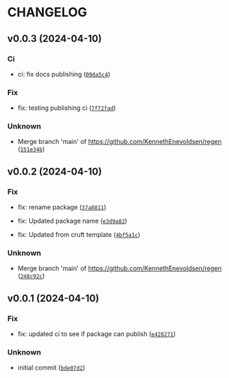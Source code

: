 # CHANGELOG



## v0.0.3 (2024-04-10)

### Ci

* ci: fix docs publishing ([`09da5c4`](https://github.com/KennethEnevoldsen/retrigen/commit/09da5c4765ab185ab80ecd241a8ad6e99d741cbe))

### Fix

* fix: testing publishing ci ([`7f72fad`](https://github.com/KennethEnevoldsen/retrigen/commit/7f72fad010abb30f836ceb2db74507f77b871c93))

### Unknown

* Merge branch &#39;main&#39; of https://github.com/KennethEnevoldsen/regen ([`151e34b`](https://github.com/KennethEnevoldsen/retrigen/commit/151e34b70c15ee04fb5c99943170b4b334c8f465))


## v0.0.2 (2024-04-10)

### Fix

* fix: rename package ([`37a8811`](https://github.com/KennethEnevoldsen/retrigen/commit/37a8811ccf6e3a896a0f7bff502d3047a7621ad9))

* fix: Updated package name ([`e3d9a82`](https://github.com/KennethEnevoldsen/retrigen/commit/e3d9a82625370353787bc9f50c9f91568b0a2eb7))

* fix: Updated from cruft template ([`4bf5a1c`](https://github.com/KennethEnevoldsen/retrigen/commit/4bf5a1c894763875d0001485d3e3ea074bd1c143))

### Unknown

* Merge branch &#39;main&#39; of https://github.com/KennethEnevoldsen/regen ([`248c92c`](https://github.com/KennethEnevoldsen/retrigen/commit/248c92c0c4a0e2b069e97e6d25cc8a5c6ead604c))


## v0.0.1 (2024-04-10)

### Fix

* fix: updated ci to see if package can publish ([`e428271`](https://github.com/KennethEnevoldsen/retrigen/commit/e428271cf7306aeff6b9518888e0a736b10f06d0))

### Unknown

* initial commit ([`bde07d2`](https://github.com/KennethEnevoldsen/retrigen/commit/bde07d254d94c717a2014e8b152ac3fb6e8b1d62))
